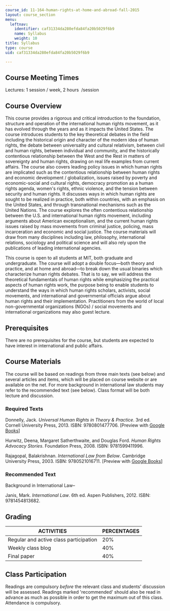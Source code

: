 ```yaml
---
course_id: 11-164-human-rights-at-home-and-abroad-fall-2015
layout: course_section
menu:
  leftnav:
    identifier: caf31334da280efda84fa20b5029f6b9
    name: Syllabus
    weight: 10
title: Syllabus
type: course
uid: caf31334da280efda84fa20b5029f6b9

---
```


Course Meeting Times
--------------------

Lectures: 1 session / week, 2 hours  /session

Course Overview
---------------

This course provides a rigorous and critical introduction to the foundation, structure and operation of the international human rights movement, as it has evolved through the years and as it impacts the United States. The course introduces students to the key theoretical debates in the field including the historical origin and character of the modern idea of human rights, the debate between universality and cultural relativism, between civil and human rights, between individual and community, and the historically contentious relationship between the West and the Rest in matters of sovereignty and human rights, drawing on real life examples from current affairs. The course also covers leading policy issues in which human rights are implicated such as the contentious relationship between human rights and economic development / globalization, issues raised by poverty and economic-social and cultural rights, democracy promotion as a human rights agenda, women's rights, ethnic violence, and the tension between security and human rights. It discusses ways in which human rights are sought to be realized in practice, both within countries, with an emphasis on the United States, and through transnational mechanisms such as the United Nations. The course explores the often contentious relationship between the U.S. and international human rights movement, including arguments about American exceptionalism, and the current human rights issues raised by mass movements from criminal justice, policing, mass incarceration and economic and social justice. The course materials will draw from many disciplines including law, philosophy, international relations, sociology and political science and will also rely upon the publications of leading international agencies.

This course is open to all students at MIT, both graduate and undergraduate. The course will adopt a double focus—both theory and practice, and at home and abroad—to break down the usual binaries which characterize human rights debates. That is to say, we will address the theoretical fundamentals of human rights while emphasizing the practical aspects of human rights work, the purpose being to enable students to understand the ways in which human rights scholars, activists, social movements, and international and governmental officials argue about human rights and their implementation. Practitioners from the world of local non-governmental organizations (NGOs) / social movements and international organizations may also guest lecture.

Prerequisites
-------------

There are no prerequisites for the course, but students are expected to have interest in international and public affairs.

Course Materials
----------------

The course will be based on readings from three main texts (see below) and several articles and items, which will be placed on course website or are available on the net. For more background in international law students may refer to the recommended text (see below). Class format will be both lecture and discussion.

### Required Texts

Donnelly, Jack. _Universal Human Rights in Theory & Practice_. 3rd ed. Cornell University Press, 2013. ISBN: 9780801477706. \[Preview with [Google Books](http://books.google.com/books?id=3gVCY1P7e4MC&pg=PAfrontcover)\]

Hurwitz, Deena, Margaret Satherthwaite, and Douglas Ford. _Human Rights Advocacy Stories_. Foundation Press, 2008. ISBN: 9781599411996.

Rajagopal, Balakrishnan. _International Law from Below_. Cambridge University Press, 2003. ISBN: 9780521016711. \[Preview with [Google Books](http://books.google.com/books?id=k0Xv2IFGCAoC&pg=PAfrontcover)\]

### Recommended Text

Background in International Law–

Janis, Mark. _International Law_. 6th ed. Aspen Publishers, 2012. ISBN: 9781454813682.

Grading
-------

| ACTIVITIES | PERCENTAGES |
| --- | --- |
| Regular and active class participation | 20% |
| Weekly class blog | 40% |
| Final paper | 40% 

Class Participation
-------------------

Readings are compulsory _before_ the relevant class and students' discussion will be assessed. Readings marked 'recommended' should also be read in advance as much as possible in order to get the maximum out of this class. Attendance is compulsory.